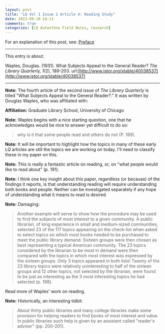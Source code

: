 ```yaml
---
layout: post
title: "LQ Vol 1 Issue 2 Article 4: Reading Study"
date: 2013-09-10 14:13
comments: true
categories: [LQ Autoethno Field Notes, research]
---
```


For an explanation of this post, see:
[Preface](/blog/2013/08/14/lq-autoethnography-research-journal-preface/)

---

This entry is about:

Waples, Douglas. (1931). What Subjects Appeal to the General
Reader? *The Library Quarterly, 1*(2), 189-203.
url:[http://www.jstor.org/stable/40038537](http://www.jstor.org/stable/40038537)

---

**Note:** The fourth article of the second issue of *The Library
Quarterly* is titled "What Subjects Appeal to the General
Reader?." It was written by Douglas Waples, who was affiliated
with:

**Affiliation:** Graduate Library School, University of Chicago

**Note:** Waples begins with a nice starting question, one that he
acknowledges would be nice to answer yet difficult to do so:

> why is it that some people read and others do not (P. 189).

**Note:** It will be important to highlight how the topics in many
of these early *LQ* articles are still the topics we are working
on today. I'll need to classify these in my paper on this.

**Note:** This is really a fantastic article on reading, or, on
"what people would like to read about" (p. 191).

**Note:** I think one key insight about this paper, regardless (or
because) of the findings it reports, is that understanding reading
will require understanding both books and people. Neither can be
investigated separately if any hope of understanding what it means
to read is desired.

**Note:** Damaging:

> Another example will serve to show how the procedure may be used
> to find the subjects of most interest to a given community. A
> public librarian, of long experience in small and medium-sized
> communities, selected 23 of the 117 topics appearing on the
> check-list when asked to select topics on which most books
> needed to be purchased to meet the public library demand.
> Sixteen groups were then chosen as best representing a typical
> American community. The 23 topics considered by the librarian to
> be most in demand were then compared with the topics in which
> most interest was expressed by the sixteen groups. Only 3 topics
> appeared in both lists! Twenty of the 23 library topics were
> relatively uninteresting to half of the sixteen groups and 12
> other topics, not selected by the librarian, were found to be
> just as interesting as the 3 most interesting topics he had
> selected (p. 198).

Read more of Waples' work on reading.

**Note:** Historically, an interesting tidbit:

> About thirty public libraries and many college libraries make
> some provision for helping readers to find books of most
> interest and value. In public libraries such help is given by an
> assistant called "reader's adviser" (pp. 200-201).
